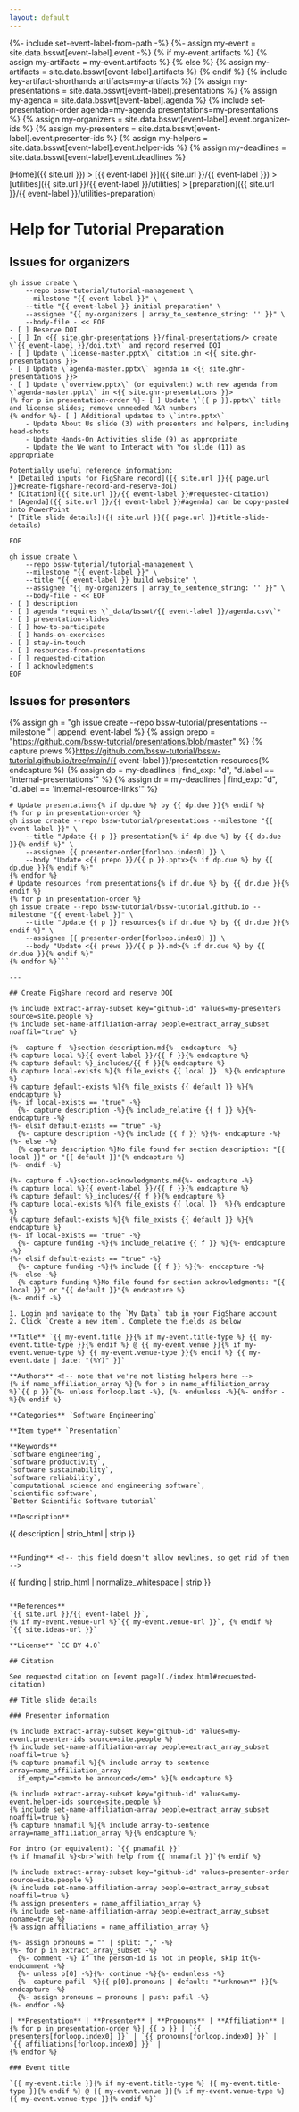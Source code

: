 ```yaml
---
layout: default
---
```

{%- include set-event-label-from-path -%}
{%- assign my-event = site.data.bsswt[event-label].event -%}
{% if my-event.artifacts %}
  {% assign my-artifacts = my-event.artifacts %}
{% else %}
  {% assign my-artifacts = site.data.bsswt[event-label].artifacts %}
{% endif %}
{% include key-artifact-shorthands artifacts=my-artifacts %}
{% assign my-presentations = site.data.bsswt[event-label].presentations %}
{% assign my-agenda = site.data.bsswt[event-label].agenda %}
{% include set-presentation-order agenda=my-agenda presentations=my-presentations %}
{% assign my-organizers = site.data.bsswt[event-label].event.organizer-ids %}
{% assign my-presenters = site.data.bsswt[event-label].event.presenter-ids %}
{% assign my-helpers = site.data.bsswt[event-label].event.helper-ids %}
{% assign my-deadlines = site.data.bsswt[event-label].event.deadlines %}

[Home]({{ site.url }}) > [{{ event-label }}]({{ site.url }}/{{ event-label }}) > [utilities]({{ site.url }}/{{ event-label }}/utilities) > [preparation]({{ site.url }}/{{ event-label }}/utilities-preparation)

# Help for Tutorial Preparation

## Issues for organizers

```shell
gh issue create \
    --repo bssw-tutorial/tutorial-management \
    --milestone "{{ event-label }}" \
    --title "{{ event-label }} initial preparation" \
    --assignee "{{ my-organizers | array_to_sentence_string: '' }}" \
    --body-file - << EOF
- [ ] Reserve DOI
- [ ] In <{{ site.ghr-presentations }}/final-presentations/> create \`{{ event-label }}/doi.txt\` and record reserved DOI
- [ ] Update \`license-master.pptx\` citation in <{{ site.ghr-presentations }}>
- [ ] Update \`agenda-master.pptx\` agenda in <{{ site.ghr-presentations }}>
- [ ] Update \`overview.pptx\` (or equivalent) with new agenda from \`agenda-master.pptx\` in <{{ site.ghr-presentations }}>
{% for p in presentation-order %}- [ ] Update \`{{ p }}.pptx\` title and license slides; remove unneeded R&R numbers
{% endfor %}- [ ] Additional updates to \`intro.pptx\`
    - Update About Us slide (3) with presenters and helpers, including head-shots
    - Update Hands-On Activities slide (9) as appropriate
    - Update the We want to Interact with You slide (11) as appropriate

Potentially useful reference information:
* [Detailed inputs for FigShare record]({{ site.url }}{{ page.url }}#create-figshare-record-and-reserve-doi)
* [Citation]({{ site.url }}/{{ event-label }}#requested-citation)
* [Agenda]({{ site.url }}/{{ event-label }}#agenda) can be copy-pasted into PowerPoint
* [Title slide details]({{ site.url }}{{ page.url }}#title-slide-details)

EOF

gh issue create \
    --repo bssw-tutorial/tutorial-management \
    --milestone "{{ event-label }}" \
    --title "{{ event-label }} build website" \
    --assignee "{{ my-organizers | array_to_sentence_string: '' }}" \
    --body-file - << EOF
- [ ] description
- [ ] agenda *requires \`_data/bsswt/{{ event-label }}/agenda.csv\`*
- [ ] presentation-slides
- [ ] how-to-participate
- [ ] hands-on-exercises
- [ ] stay-in-touch
- [ ] resources-from-presentations
- [ ] requested-citation
- [ ] acknowledgments
EOF

```

## Issues for presenters

{% assign gh = "gh issue create --repo bssw-tutorial/presentations --milestone " 
    | append: event-label %}
{% assign prepo = "https://github.com/bssw-tutorial/presentations/blob/master" %}
{% capture prews %}https://github.com/bssw-tutorial/bssw-tutorial.github.io/tree/main/{{ event-label }}/presentation-resources{% endcapture %}
{% assign dp =  my-deadlines | find_exp: "d", "d.label == 'internal-presentations'" %}
{% assign dr =  my-deadlines | find_exp: "d", "d.label == 'internal-resource-links'" %}

```shell
# Update presentations{% if dp.due %} by {{ dp.due }}{% endif %}
{% for p in presentation-order %}
gh issue create --repo bssw-tutorial/presentations --milestone "{{ event-label }}" \
    --title "Update {{ p }} presentation{% if dp.due %} by {{ dp.due }}{% endif %}" \
    --assignee {{ presenter-order[forloop.index0] }} \
    --body "Update <{{ prepo }}/{{ p }}.pptx>{% if dp.due %} by {{ dp.due }}{% endif %}"
{% endfor %}
# Update resources from presentations{% if dr.due %} by {{ dr.due }}{% endif %}
{% for p in presentation-order %}
gh issue create --repo bssw-tutorial/bssw-tutorial.github.io --milestone "{{ event-label }}" \
    --title "Update {{ p }} resources{% if dr.due %} by {{ dr.due }}{% endif %}" \
    --assignee {{ presenter-order[forloop.index0] }} \
    --body "Update <{{ prews }}/{{ p }}.md>{% if dr.due %} by {{ dr.due }}{% endif %}"
{% endfor %}```

---

## Create FigShare record and reserve DOI

{% include extract-array-subset key="github-id" values=my-presenters source=site.people %}
{% include set-name-affiliation-array people=extract_array_subset noaffil="true" %}

{%- capture f -%}section-description.md{%- endcapture -%}
{% capture local %}{{ event-label }}/{{ f }}{% endcapture %}
{% capture default %}_includes/{{ f }}{% endcapture %}
{% capture local-exists %}{% file_exists {{ local }}  %}{% endcapture %}
{% capture default-exists %}{% file_exists {{ default }} %}{% endcapture %}
{%- if local-exists == "true" -%}
  {%- capture description -%}{% include_relative {{ f }} %}{%- endcapture -%}
{%- elsif default-exists == "true" -%}
  {%- capture description -%}{% include {{ f }} %}{%- endcapture -%}
{%- else -%}
  {% capture description %}No file found for section description: "{{ local }}" or "{{ default }}"{% endcapture %}
{%- endif -%}

{%- capture f -%}section-acknowledgments.md{%- endcapture -%}
{% capture local %}{{ event-label }}/{{ f }}{% endcapture %}
{% capture default %}_includes/{{ f }}{% endcapture %}
{% capture local-exists %}{% file_exists {{ local }}  %}{% endcapture %}
{% capture default-exists %}{% file_exists {{ default }} %}{% endcapture %}
{%- if local-exists == "true" -%}
  {%- capture funding -%}{% include_relative {{ f }} %}{%- endcapture -%}
{%- elsif default-exists == "true" -%}
  {%- capture funding -%}{% include {{ f }} %}{%- endcapture -%}
{%- else -%}
  {% capture funding %}No file found for section acknowledgments: "{{ local }}" or "{{ default }}"{% endcapture %}
{%- endif -%}

1. Login and navigate to the `My Data` tab in your FigShare account
2. Click `Create a new item`. Complete the fields as below

**Title** `{{ my-event.title }}{% if my-event.title-type %} {{ my-event.title-type }}{% endif %} @ {{ my-event.venue }}{% if my-event.venue-type %} {{ my-event.venue-type }}{% endif %} {{ my-event.date | date: "(%Y)" }}`
    
**Authors** <!-- note that we're not listing helpers here -->
{% if name_affiliation_array %}{% for p in name_affiliation_array %}`{{ p }}`{%- unless forloop.last -%}, {%- endunless -%}{%- endfor -%}{% endif %}

**Categories** `Software Engineering`

**Item type** `Presentation`

**Keywords**
`software engineering`,
`software productivity`,
`software sustainability`,
`software reliability`,
`computational science and engineering software`,
`scientific software`,
`Better Scientific Software tutorial`

**Description**
```
{{ description | strip_html | strip }}
```

**Funding** <!-- this field doesn't allow newlines, so get rid of them -->
```
{{ funding | strip_html | normalize_whitespace | strip }}
```

**References**
`{{ site.url }}/{{ event-label }}`, 
{% if my-event.venue-url %}`{{ my-event.venue-url }}`, {% endif %}
`{{ site.ideas-url }}`

**License** `CC BY 4.0`

## Citation

See requested citation on [event page](./index.html#requested-citation)

## Title slide details

### Presenter information

{% include extract-array-subset key="github-id" values=my-event.presenter-ids source=site.people %}
{% include set-name-affiliation-array people=extract_array_subset noaffil=true %}
{% capture pnamafil %}{% include array-to-sentence array=name_affiliation_array 
  if_empty="<em>to be announced</em>" %}{% endcapture %}

{% include extract-array-subset key="github-id" values=my-event.helper-ids source=site.people %}
{% include set-name-affiliation-array people=extract_array_subset noaffil=true %}
{% capture hnamafil %}{% include array-to-sentence array=name_affiliation_array %}{% endcapture %}

For intro (or equivalent): `{{ pnamafil }}`
{% if hnamafil %}<br>`with help from {{ hnamafil }}`{% endif %}

{% include extract-array-subset key="github-id" values=presenter-order source=site.people %}
{% include set-name-affiliation-array people=extract_array_subset noaffil=true %}
{% assign presenters = name_affiliation_array %}
{% include set-name-affiliation-array people=extract_array_subset noname=true %}
{% assign affiliations = name_affiliation_array %}

{%- assign pronouns = "" | split: "," -%}
{%- for p in extract_array_subset -%}
  {%- comment -%} If the person-id is not in people, skip it{%- endcomment -%}
  {%- unless p[0] -%}{%- continue -%}{%- endunless -%}
  {%- capture pafil -%}{{ p[0].pronouns | default: "*unknown*" }}{%- endcapture -%}
  {%- assign pronouns = pronouns | push: pafil -%}
{%- endfor -%}

| **Presentation** | **Presenter** | **Pronouns** | **Affiliation** |
{% for p in presentation-order %}| {{ p }} | `{{ presenters[forloop.index0] }}` | `{{ pronouns[forloop.index0] }}` | `{{ affiliations[forloop.index0] }}` |
{% endfor %}

### Event title

`{{ my-event.title }}{% if my-event.title-type %} {{ my-event.title-type }}{% endif %} @ {{ my-event.venue }}{% if my-event.venue-type %} {{ my-event.venue-type }}{% endif %}`
